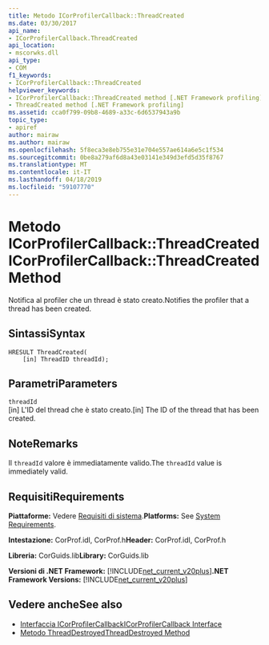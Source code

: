 ```yaml
---
title: Metodo ICorProfilerCallback::ThreadCreated
ms.date: 03/30/2017
api_name:
- ICorProfilerCallback.ThreadCreated
api_location:
- mscorwks.dll
api_type:
- COM
f1_keywords:
- ICorProfilerCallback::ThreadCreated
helpviewer_keywords:
- ICorProfilerCallback::ThreadCreated method [.NET Framework profiling]
- ThreadCreated method [.NET Framework profiling]
ms.assetid: cca0f799-09b8-4689-a33c-6d6537943a9b
topic_type:
- apiref
author: mairaw
ms.author: mairaw
ms.openlocfilehash: 5f8eca3e8eb755e31e704e557ae614a6e5c1f534
ms.sourcegitcommit: 0be8a279af6d8a43e03141e349d3efd5d35f8767
ms.translationtype: MT
ms.contentlocale: it-IT
ms.lasthandoff: 04/18/2019
ms.locfileid: "59107770"
---
```

# <a name="icorprofilercallbackthreadcreated-method"></a><span data-ttu-id="ea651-102">Metodo ICorProfilerCallback::ThreadCreated</span><span class="sxs-lookup"><span data-stu-id="ea651-102">ICorProfilerCallback::ThreadCreated Method</span></span>
<span data-ttu-id="ea651-103">Notifica al profiler che un thread è stato creato.</span><span class="sxs-lookup"><span data-stu-id="ea651-103">Notifies the profiler that a thread has been created.</span></span>  
  
## <a name="syntax"></a><span data-ttu-id="ea651-104">Sintassi</span><span class="sxs-lookup"><span data-stu-id="ea651-104">Syntax</span></span>  
  
```  
HRESULT ThreadCreated(  
    [in] ThreadID threadId);   
```  
  
## <a name="parameters"></a><span data-ttu-id="ea651-105">Parametri</span><span class="sxs-lookup"><span data-stu-id="ea651-105">Parameters</span></span>  
 `threadId`  
 <span data-ttu-id="ea651-106">[in] L'ID del thread che è stato creato.</span><span class="sxs-lookup"><span data-stu-id="ea651-106">[in] The ID of the thread that has been created.</span></span>  
  
## <a name="remarks"></a><span data-ttu-id="ea651-107">Note</span><span class="sxs-lookup"><span data-stu-id="ea651-107">Remarks</span></span>  
 <span data-ttu-id="ea651-108">Il `threadId` valore è immediatamente valido.</span><span class="sxs-lookup"><span data-stu-id="ea651-108">The `threadId` value is immediately valid.</span></span>  
  
## <a name="requirements"></a><span data-ttu-id="ea651-109">Requisiti</span><span class="sxs-lookup"><span data-stu-id="ea651-109">Requirements</span></span>  
 <span data-ttu-id="ea651-110">**Piattaforme:** Vedere [Requisiti di sistema](../../../../docs/framework/get-started/system-requirements.md).</span><span class="sxs-lookup"><span data-stu-id="ea651-110">**Platforms:** See [System Requirements](../../../../docs/framework/get-started/system-requirements.md).</span></span>  
  
 <span data-ttu-id="ea651-111">**Intestazione:** CorProf.idl, CorProf.h</span><span class="sxs-lookup"><span data-stu-id="ea651-111">**Header:** CorProf.idl, CorProf.h</span></span>  
  
 <span data-ttu-id="ea651-112">**Libreria:** CorGuids.lib</span><span class="sxs-lookup"><span data-stu-id="ea651-112">**Library:** CorGuids.lib</span></span>  
  
 <span data-ttu-id="ea651-113">**Versioni di .NET Framework:** [!INCLUDE[net_current_v20plus](../../../../includes/net-current-v20plus-md.md)]</span><span class="sxs-lookup"><span data-stu-id="ea651-113">**.NET Framework Versions:** [!INCLUDE[net_current_v20plus](../../../../includes/net-current-v20plus-md.md)]</span></span>  
  
## <a name="see-also"></a><span data-ttu-id="ea651-114">Vedere anche</span><span class="sxs-lookup"><span data-stu-id="ea651-114">See also</span></span>

- [<span data-ttu-id="ea651-115">Interfaccia ICorProfilerCallback</span><span class="sxs-lookup"><span data-stu-id="ea651-115">ICorProfilerCallback Interface</span></span>](../../../../docs/framework/unmanaged-api/profiling/icorprofilercallback-interface.md)
- [<span data-ttu-id="ea651-116">Metodo ThreadDestroyed</span><span class="sxs-lookup"><span data-stu-id="ea651-116">ThreadDestroyed Method</span></span>](../../../../docs/framework/unmanaged-api/profiling/icorprofilercallback-threaddestroyed-method.md)
